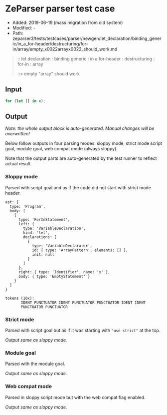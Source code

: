 # ZeParser parser test case

- Added: 2019-06-19 (mass migration from old system)
- Modified: -
- Path: zeparser3/tests/testcases/parser/newgen/let_declaration/binding_generic/in_a_for-header/destructuring/for-in/array/empty_x0022arrayx0022_should_work.md

> :: let declaration : binding generic : in a for-header : destructuring : for-in : array
>
> ::> empty "array" should work

## Input

`````js
for (let [] in x);
`````

## Output

_Note: the whole output block is auto-generated. Manual changes will be overwritten!_

Below follow outputs in four parsing modes: sloppy mode, strict mode script goal, module goal, web compat mode (always sloppy).

Note that the output parts are auto-generated by the test runner to reflect actual result.

### Sloppy mode

Parsed with script goal and as if the code did not start with strict mode header.

`````
ast: {
  type: 'Program',
  body: [
    {
      type: 'ForInStatement',
      left: {
        type: 'VariableDeclaration',
        kind: 'let',
        declarations: [
          {
            type: 'VariableDeclarator',
            id: { type: 'ArrayPattern', elements: [] },
            init: null
          }
        ]
      },
      right: { type: 'Identifier', name: 'x' },
      body: { type: 'EmptyStatement' }
    }
  ]
}

tokens (10x):
       IDENT PUNCTUATOR IDENT PUNCTUATOR PUNCTUATOR IDENT IDENT
       PUNCTUATOR PUNCTUATOR
`````

### Strict mode

Parsed with script goal but as if it was starting with `"use strict"` at the top.

_Output same as sloppy mode._

### Module goal

Parsed with the module goal.

_Output same as sloppy mode._

### Web compat mode

Parsed in sloppy script mode but with the web compat flag enabled.

_Output same as sloppy mode._
